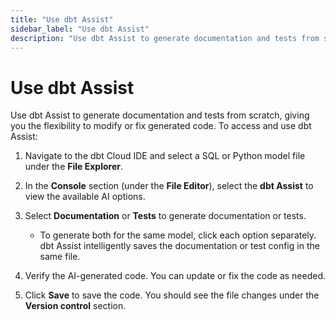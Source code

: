 ```yaml
--- 
title: "Use dbt Assist" 
sidebar_label: "Use dbt Assist" 
description: "Use dbt Assist to generate documentation and tests from scratch, giving you the flexibility to modify or fix generated code." 
---
```


# Use dbt Assist <Lifecycle status='beta'/> 

Use dbt Assist to generate documentation and tests from scratch, giving you the flexibility to modify or fix generated code. To access and use dbt Assist:

1. Navigate to the dbt Cloud IDE and select a SQL or Python model file under the **File Explorer**.

2. In the **Console** section (under the **File Editor**), select the **dbt Assist** to view the available AI options.

3. Select **Documentation** or **Tests** to generate documentation or tests.
   - To generate both for the same model, click each option separately. dbt Assist intelligently saves the documentation or test config in the same file.

4. Verify the AI-generated code. You can update or fix the code as needed.

5. Click **Save** to save the code. You should see the file changes under the **Version control** section.

<Lightbox src="/img/docs/dbt-cloud/cloud-ide/dbt-assist-doc.gif" width="100%" title="Use dbt Assist, a powerful AI feature, to automatically generate tests and documentation in the dbt Cloud IDE." />
